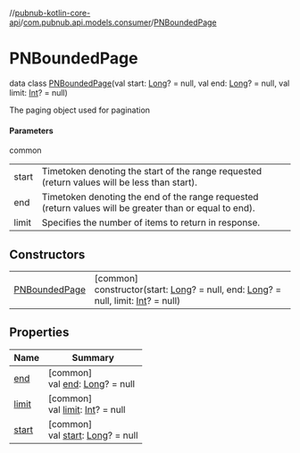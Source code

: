 //[pubnub-kotlin-core-api](../../../index.md)/[com.pubnub.api.models.consumer](../index.md)/[PNBoundedPage](index.md)

# PNBoundedPage

data class [PNBoundedPage](index.md)(val start: [Long](https://kotlinlang.org/api/core/kotlin-stdlib/kotlin/-long/index.html)? = null, val end: [Long](https://kotlinlang.org/api/core/kotlin-stdlib/kotlin/-long/index.html)? = null, val limit: [Int](https://kotlinlang.org/api/core/kotlin-stdlib/kotlin/-int/index.html)? = null)

The paging object used for pagination

#### Parameters

common

| | |
|---|---|
| start | Timetoken denoting the start of the range requested     (return values will be less than start). |
| end | Timetoken denoting the end of the range requested     (return values will be greater than or equal to end). |
| limit | Specifies the number of items to return in response. |

## Constructors

| | |
|---|---|
| [PNBoundedPage](-p-n-bounded-page.md) | [common]<br>constructor(start: [Long](https://kotlinlang.org/api/core/kotlin-stdlib/kotlin/-long/index.html)? = null, end: [Long](https://kotlinlang.org/api/core/kotlin-stdlib/kotlin/-long/index.html)? = null, limit: [Int](https://kotlinlang.org/api/core/kotlin-stdlib/kotlin/-int/index.html)? = null) |

## Properties

| Name | Summary |
|---|---|
| [end](end.md) | [common]<br>val [end](end.md): [Long](https://kotlinlang.org/api/core/kotlin-stdlib/kotlin/-long/index.html)? = null |
| [limit](limit.md) | [common]<br>val [limit](limit.md): [Int](https://kotlinlang.org/api/core/kotlin-stdlib/kotlin/-int/index.html)? = null |
| [start](start.md) | [common]<br>val [start](start.md): [Long](https://kotlinlang.org/api/core/kotlin-stdlib/kotlin/-long/index.html)? = null |
